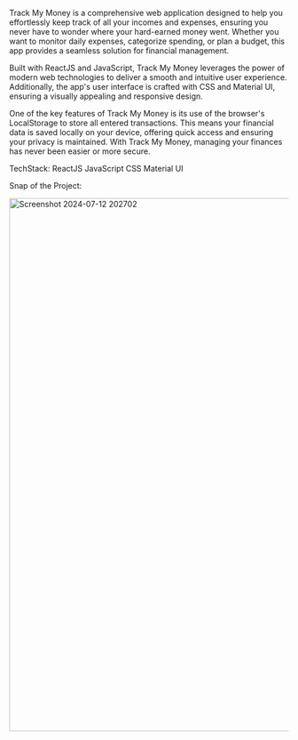 Track My Money is a comprehensive web application designed to help you effortlessly keep track of all your incomes and expenses, ensuring you never have to wonder where your hard-earned money went. Whether you want to monitor daily expenses, categorize spending, or plan a budget, this app provides a seamless solution for financial management.

Built with ReactJS and JavaScript, Track My Money leverages the power of modern web technologies to deliver a smooth and intuitive user experience. Additionally, the app's user interface is crafted with CSS and Material UI, ensuring a visually appealing and responsive design.

One of the key features of Track My Money is its use of the browser's LocalStorage to store all entered transactions. This means your financial data is saved locally on your device, offering quick access and ensuring your privacy is maintained. With Track My Money, managing your finances has never been easier or more secure.

TechStack:
ReactJS
JavaScript
CSS
Material UI

Snap of the Project:

<img width="959" alt="Screenshot 2024-07-12 202702" src="https://github.com/user-attachments/assets/222c5918-7ea6-4f47-9126-1a370286663d">

